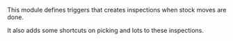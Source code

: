 This module defines triggers that creates inspections when stock moves
are done.

It also adds some shortcuts on picking and lots to these inspections.
